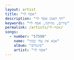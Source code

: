 ```yaml
---
layout: artist
title: "אסף לוי"
description: "דף האמן אסף לוי"
keywords: "שירים, מוזיקה, אסף לוי"
permalink: /artists/אסף-לוי/
songs:
  - number: "57598"
    name: "אבא אין עוד כמוך"
    album: "סינגלים"
    artist: "אסף לוי"
---
```


